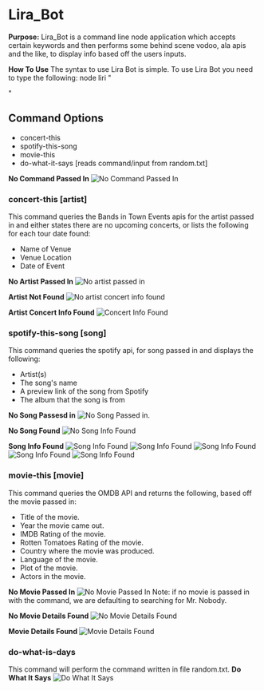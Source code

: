# Lira_Bot
**Purpose:** Lira_Bot is a command line node application which accepts certain keywords and then performs some behind scene vodoo, ala apis and the like, to display info based off the users inputs.

**How To Use** The syntax to use Lira Bot is simple.  To use Lira Bot you need to type the following:  node liri "<command> <search string>"

## Command Options
- concert-this <artist>
- spotify-this-song <song>
- movie-this <movie>
- do-what-it-says [reads command/input from random.txt]

**No Command Passed In**
![No Command Passed In](./images/liri_no_args_passed.png)

### concert-this [artist]
This command queries the Bands in Town Events apis for the artist passed in and either states there are no upcoming concerts, or lists the following for each tour date found:
- Name of Venue
- Venue Location
- Date of Event

**No Artist Passed In**
![No artist passed in](./images/concert_this_no_args_passed.jpg)

**Artist Not Found**
![No artist concert info found](./images/concert_this_no_concert_found.png)

**Artist Concert Info Found**
![Concert Info Found](./images/concert_this_concert_found.png)


### spotify-this-song [song]
This command queries the spotify api, for song passed in and displays the following:
- Artist(s)
- The song's name
- A preview link of the song from Spotify
- The album that the song is from

**No Song Passesd in**
![No Song Passed in.](./images/spotify_this_song_no_args_passed.png)

**No Song Found**
![No Song Info Found](./images/spotify_this_song_no_song_found.png)

**Song Info Found**
![Song Info Found](./images/spotify_this_song_song_found_1_of_5.png)
![Song Info Found](./images/spotify_this_song_song_found_2_of_5.png)
![Song Info Found](./images/spotify_this_song_song_found_3_of_5.png)
![Song Info Found](./images/spotify_this_song_song_found_4_of_5.png)
![Song Info Found](./images/spotify_this_song_song_found_5_of_5.png)

### movie-this [movie]
This command queries the OMDB API and returns the following, based off the movie passed in:
- Title of the movie.
- Year the movie came out.
- IMDB Rating of the movie.
- Rotten Tomatoes Rating of the movie.
- Country where the movie was produced.
- Language of the movie.
- Plot of the movie.
- Actors in the movie.

**No Movie Passed In**
![No Movie Passed In](./images/movie_this_no_args_passed.png)
Note:  if no movie is passed in with the command, we are defaulting to searching for Mr. Nobody.

**No Movie Details Found**
![No Movie Details Found](./images/movie_this_no_movie_found.png)

**Movie Details Found**
![Movie Details Found](./images/movie_this_movie_found.png)



### do-what-is-days
This command will perform the command written in file random.txt.
**Do What It Says**
![Do What It Says](./images/do_what_it_says.png)